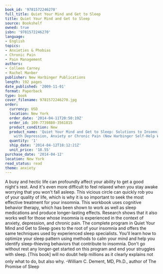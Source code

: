 ```yaml
---
book_id: '9781572246270'
full_title: Quiet Your Mind and Get to Sleep
title: Quiet Your Mind and Get to Sleep
source: Bookshelf
owned: true
isbn: '9781572246270'
language:
- English
topics:
- Anxieties & Phobias
- Chronic Pain
- Pain Management
authors:
- Colleen Carney
- Rachel Manber
publisher: New Harbinger Publications
length: 192 pages
date_published: '2009-11-01'
format: Paperback
type: book
cover_filename: 9781572246270.jpg
order:
  currency: USD
  location: New York
  order_date: '2014-04-11T20:50:19Z'
  order_id: 109-7739880-3561815
  product_condition: New
  product_name: 'Quiet Your Mind and Get to Sleep: Solutions to Insomnia for Those
    with Depression, Anxiety or Chronic Pain (New Harbinger Self-Help Workbook)'
  quantity: '1'
  ship_date: '2014-04-12T18:12:21Z'
  unit_price: '18.55'
purchase_date: '2014-04-12'
location: New York
read_status: read
theme: anxiety
---
```

A busy and hectic life can profoundly affect your ability to get a good night's rest. And it's even more difficult to feel relaxed when you stay awake worrying that you won't fall asleep. This vicious circle can quickly rob you of your quality of life, which is why it is so important to seek the most effective treatment for your insomnia.
This workbook uses cognitive behavior therapy, which has been shown to work as well as sleep medications and produce longer-lasting effects. Research shows that it also works well for those whose insomnia is experienced in the context of anxiety, depression, and chronic pain. The complete program in Quiet Your Mind and Get to Sleep goes to the root of your insomnia and offers the same techniques used by experienced sleep specialists.
You'll learn how to optimize your sleep pattern using methods to calm your mind and help you identify sleep-thieving behaviors that contribute to insomnia. Don't go without rest any longer-get started on this program and end your struggles with sleep.
[This book] will no doubt help millions as it clearly explains not only what to do, but also why.
-William C. Dement, MD, Ph.D., author of The Promise of Sleep
